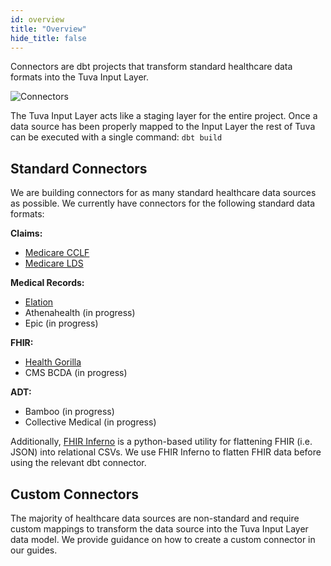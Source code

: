 ```yaml
---
id: overview
title: "Overview"
hide_title: false
---
```


Connectors are dbt projects that transform standard healthcare data formats into the Tuva Input Layer.

![Connectors](/img/Connectors.jpg)

The Tuva Input Layer acts like a staging layer for the entire project.  Once a data source has been properly mapped to the Input Layer the rest of Tuva can be executed with a single command: `dbt build`

## Standard Connectors

We are building connectors for as many standard healthcare data sources as possible.  We currently have connectors for the following standard data formats:

**Claims:**
- [Medicare CCLF](https://github.com/tuva-health/medicare_cclf_connector)
- [Medicare LDS](https://github.com/tuva-health/medicare_saf_connector)

**Medical Records:**
- [Elation](https://github.com/tuva-health/elation_connector)
- Athenahealth (in progress)
- Epic (in progress)

**FHIR:**
- [Health Gorilla](https://github.com/tuva-health/health_gorilla_connector)
- CMS BCDA (in progress)

**ADT:**
- Bamboo (in progress)
- Collective Medical (in progress)


Additionally, [FHIR Inferno](https://github.com/tuva-health/FHIR_connector) is a python-based utility for flattening FHIR (i.e. JSON) into relational CSVs.  We use FHIR Inferno to flatten FHIR data before using the relevant dbt connector.

## Custom Connectors

The majority of healthcare data sources are non-standard and require custom mappings to transform the data source into the Tuva Input Layer data model.  We provide guidance on how to create a custom connector in our guides.